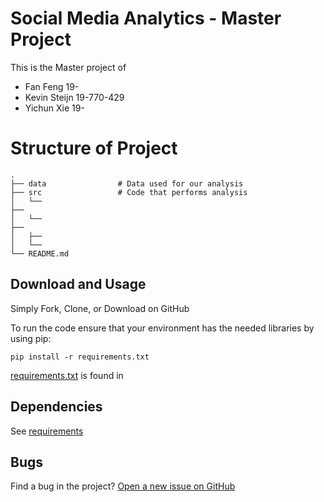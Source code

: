 # Social Media Analytics - Master Project

This is the Master project of
- Fan Feng        19-
- Kevin Steijn    19-770-429
- Yichun Xie      19-

# Structure of Project

    .
    ├── data                # Data used for our analysis
    ├── src                 # Code that performs analysis
	│   └── 
	├── 
    │   └──  
    ├── 
	│   ├── 
    │   └── 
    └── README.md
	
## Download and Usage

Simply Fork, Clone, or Download on GitHub

To run the code ensure that your environment has the needed libraries by using pip:

`pip install -r requirements.txt`

[requirements.txt]() is found in 

## Dependencies

See [requirements]()

## Bugs

Find a bug in the project? [Open a new issue on GitHub](https://github.com/fanfeng07/social-media-analytics/issues)

